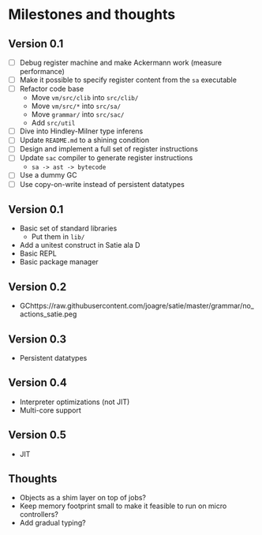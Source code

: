 # Milestones and thoughts

## Version 0.1

* [ ] Debug register machine and make Ackermann work (measure performance)
* [ ] Make it possible to specify register content from the `sa` executable
* [ ] Refactor code base
  - Move `vm/src/clib` into `src/clib/`
  - Move `vm/src/*` into `src/sa/`
  - Move `grammar/` into `src/sac/`
  - Add `src/util`
* [ ] Dive into Hindley-Milner type inferens
* [ ] Update `README.md` to a shining condition
* [ ] Design and implement a full set of register instructions
* [ ] Update `sac` compiler to generate register instructions
  - `sa -> ast -> bytecode`
* [ ] Use a dummy GC
* [ ] Use copy-on-write instead of persistent datatypes

## Version 0.1

* Basic set of standard libraries
  - Put them in `lib/`
* Add a unitest construct in Satie ala D
* Basic REPL
* Basic package manager

## Version 0.2

* GChttps://raw.githubusercontent.com/joagre/satie/master/grammar/no_actions_satie.peg

## Version 0.3

* Persistent datatypes

## Version 0.4

* Interpreter optimizations (not JIT)
* Multi-core support

## Version 0.5

* JIT

## Thoughts

* Objects as a shim layer on top of jobs?
* Keep memory footprint small to make it feasible to run on micro
  controllers?
* Add gradual typing?
